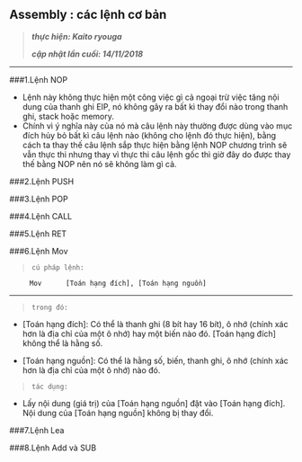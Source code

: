 ## Assembly : các lệnh cơ bản
>
> **_thực hiện: Kaito ryouga_**
>
> **_cập nhật lần cuối: 14/11/2018_**
>
----
###1.Lệnh NOP
- Lệnh này không thực hiện một công việc gì cả ngoại trừ việc tăng nội dung của thanh ghi EIP, nó không gây ra bất kì thay đổi nào trong thanh ghi, stack hoặc memory. 
- Chính vì ý nghĩa này của nó mà câu lệnh này thường được dùng vào mục đích hủy bỏ bất kì câu lệnh nào (không cho lệnh đó thực hiện), bằng cách ta thay thế câu lệnh sắp thực hiện bằng lệnh NOP chương trình sẽ vẫn thực thi nhưng thay vì thực thi câu lệnh gốc thì giờ đây do được thay thế bằng NOP nên nó sẽ không làm gì cả. 

###2.Lệnh PUSH

###3.Lệnh POP

###4.Lệnh CALL

###5.Lệnh RET

###6.Lệnh Mov

>     cú pháp lệnh:
		 Mov      [Toán hạng đích], [Toán hạng nguồn]
----
>
>     trong đó:
>

- [Toán hạng đích]: Có thể là thanh ghi (8 bít hay 16 bít), ô nhớ (chính xác hơn là địa chỉ của một ô nhớ) hay một biến nào đó. [Toán hạng đích] không thể là hằng số.   

- [Toán hạng nguồn]: Có thể là hằng số, biến, thanh ghi, ô nhớ (chính xác hơn là địa chỉ của một ô nhớ) nào đó.

>     tác dụng:
- Lấy nội dung (giá trị) của [Toán hạng nguồn] đặt vào [Toán hạng đích]. Nội dung của [Toán hạng nguồn] không bị thay đổi.

###7.Lệnh Lea

###8.Lệnh Add và SUB
